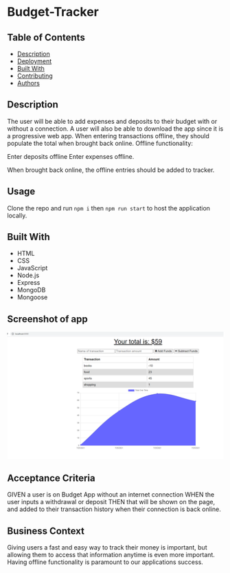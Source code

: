 # Budget-Tracker

## Table of Contents

* [Description](#description)
* [Deployment](#deployment)
* [Built With](#built-with)
* [Contributing](#contributing)
* [Authors](#authors)


## Description

The user will be able to add expenses and deposits to their budget with or without a connection. A user will also be able to download the app since it is a progressive web app. When entering transactions offline, they should populate the total when brought back online. Offline functionality: 

Enter deposits offline
Enter expenses offline. 

When brought back online, the offline entries should be added to tracker.

## Usage

Clone the repo and run `npm i` then  `npm run start` to host the application locally.

## Built With

* HTML
* CSS
* JavaScript
* Node.js
* Express
* MongoDB
* Mongoose

## Screenshot of app

![Preview](./public/Capture.PNG)

## Acceptance Criteria
GIVEN a user is on Budget App without an internet connection
WHEN the user inputs a withdrawal or deposit
THEN that will be shown on the page, and added to their transaction history when their connection is back online.

## Business Context

Giving users a fast and easy way to track their money is important, but allowing them to access that information anytime is even more important. Having offline functionality is paramount to our applications success.